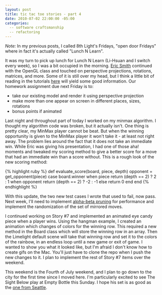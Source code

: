 ```yaml
---
layout: post
title: tic tac toe stories - part 4
date: 2010-07-02 22:00:00 -05:00
categories:
  -- software craftsmanship
  -- refactoring
---
```


*Note:* In my previous posts, I called 8th Light's Fridays, "open door Fridays" where in fact it's actually called "Lunch N Learn".  

It was my turn to pick up lunch for Lunch N Learn (Li-Hsuan and I switch every week), so I was a bit occupied in the morning.  [Eric Smith](http://twitter.com/paytonrules) continued with the OpenGL class and touched on perspective projections, rotations, matrices, and more.  Some of it is still over my head, but I think a little bit of reading in the tutorials [here](http://nehe.gamedev.net/) will yield some good information.  Our homework assignment due next Friday is to:

* take our existing model and render it using perspective projection
* make more than one appear on screen in different places, sizes, rotations
* bonus points if animated

Last night and throughout part of today I worked on my minmax algorithm.  I thought my algorithm code was broken, but it actually isn't.  One thing is pretty clear, my MinMax player cannot be beat.  But when the winning opportunity is given to the MinMax player it won't take it - at least not right away.  The problem lies around the fact that it does not take an immediate win.  While Eric was giving his presentation, I had one of those aha! moments and tweaked my scoring method to give a better score for a move that had an immediate win than a score without.  This is a rough look of the new scoring method:

{% highlight ruby %}
  def evaluate_score(board, piece, depth)
    opponent = get_opponent(piece)
    case board.winner
    when piece
      return (depth == 2) ? 2 : 1
    when opponent
      return (depth == 2) ? -2 : -1
    else
      return 0
    end
  end
{% endhighlight %}

With this update, the two new test cases I wrote that used to fail, now pass.  Next week, I'll need to implement [alpha-beta pruning](http://en.wikipedia.org/wiki/Alpha-beta_pruning) for performance and implement the randomization of the set of mirrored moves.

I continued working on Story #7 and implemented an animated eye candy piece when a player wins.   Using the hangman example, I created an animation which changes of colors for the winning row.  This required a new method in the Board class which will store the winning row in an array.  Then the Limelight default scene will take that winning row and set it to the colors of the rainbow, in an endless loop until a new game or exit of game.  I wanted to show you what it looked like, but I'm afraid I don't know how to create gifs on the Mac.  You'll just have to clone the repo when I push the new changes to it.  I plan to implement the rest of Story #7 items over the weekend.

This weekend is the Fourth of July weekend, and I plan to go down to the city for the first time since I moved here.  I'm particularly excited to see The Sight Below play at Empty Bottle this Sunday.  I hope his set is as good as the [one from Seattle](http://soundcloud.com/modyfier/the-sight-below-process-part-200-live-at-the-seattle-art-museum).
